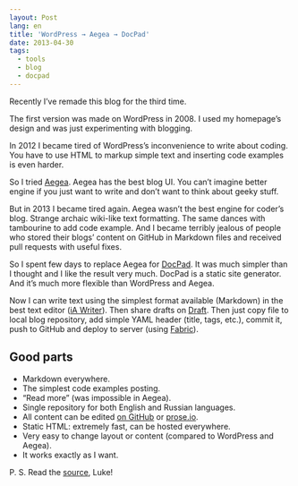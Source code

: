 ```yaml
---
layout: Post
lang: en
title: 'WordPress → Aegea → DocPad'
date: 2013-04-30
tags:
  - tools
  - blog
  - docpad
---
```


Recently I’ve remade this blog for the third time.

The first version was made on WordPress in 2008. I used my homepage’s design and was just experimenting with blogging.

In 2012 I became tired of WordPress’s inconvenience to write about coding. You have to use HTML to markup simple text and inserting code examples is even harder.

So I tried [Aegea](http://blogengine.ru/). Aegea has the best blog UI. You can’t imagine better engine if you just want to write and don’t want to think about geeky stuff.

But in 2013 I became tired again. Aegea wasn’t the best engine for coder’s blog. Strange archaic wiki-like text formatting. The same dances with tambourine to add code example. And I became terribly jealous of people who stored their blogs’ content on GitHub in Markdown files and received pull requests with useful fixes.

So I spent few days to replace Aegea for [DocPad](http://docpad.org/). It was much simpler than I thought and I like the result very much. DocPad is a static site generator. And it’s much more flexible than WordPress and Aegea.

Now I can write text using the simplest format available (Markdown) in the best text editor ([iA Writer](https://ia.net/writer/)). Then share drafts on [Draft](https://draftin.com/). Then just copy file to local blog repository, add simple YAML header (title, tags, etc.), commit it, push to GitHub and deploy to server (using [Fabric](http://www.fabfile.org/)).

## Good parts

- Markdown everywhere.
- The simplest code examples posting.
- “Read more” (was impossible in Aegea).
- Single repository for both English and Russian languages.
- All content can be edited [on GitHub](https://github.com/sapegin/blog.sapegin.me) or [prose.io](http://prose.io/#sapegin/blog.sapegin.me).
- Static HTML: extremely fast, can be hosted everywhere.
- Very easy to change layout or content (compared to WordPress and Aegea).
- It works exactly as I want.

P. S. Read the [source](https://github.com/sapegin/blog.sapegin.me), Luke!
